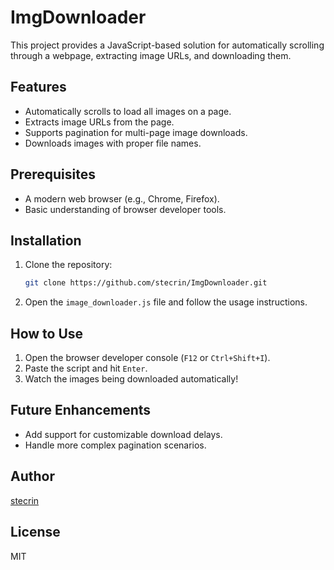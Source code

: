 # ImgDownloader

This project provides a JavaScript-based solution for automatically scrolling through a webpage, extracting image URLs, and downloading them. 

## Features
- Automatically scrolls to load all images on a page.
- Extracts image URLs from the page.
- Supports pagination for multi-page image downloads.
- Downloads images with proper file names.

## Prerequisites
- A modern web browser (e.g., Chrome, Firefox).
- Basic understanding of browser developer tools.

## Installation
1. Clone the repository:
   ```bash
   git clone https://github.com/stecrin/ImgDownloader.git
   ```
2. Open the `image_downloader.js` file and follow the usage instructions.

## How to Use
1. Open the browser developer console (`F12` or `Ctrl+Shift+I`).
2. Paste the script and hit `Enter`.
3. Watch the images being downloaded automatically!


## Future Enhancements
- Add support for customizable download delays.
- Handle more complex pagination scenarios.

## Author
[stecrin](https://github.com/stecrin)

## License
MIT

